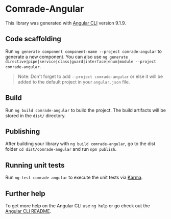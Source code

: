 # Comrade-Angular

This library was generated with [Angular CLI](https://github.com/angular/angular-cli) version 9.1.9.

## Code scaffolding

Run `ng generate component component-name --project comrade-angular` to generate a new component. You can also use `ng generate directive|pipe|service|class|guard|interface|enum|module --project comrade-angular`.
> Note: Don't forget to add `--project comrade-angular` or else it will be added to the default project in your `angular.json` file. 

## Build

Run `ng build comrade-angular` to build the project. The build artifacts will be stored in the `dist/` directory.

## Publishing

After building your library with `ng build comrade-angular`, go to the dist folder `cd dist/comrade-angular` and run `npm publish`.

## Running unit tests

Run `ng test comrade-angular` to execute the unit tests via [Karma](https://karma-runner.github.io).

## Further help

To get more help on the Angular CLI use `ng help` or go check out the [Angular CLI README](https://github.com/angular/angular-cli/blob/master/README.md).
